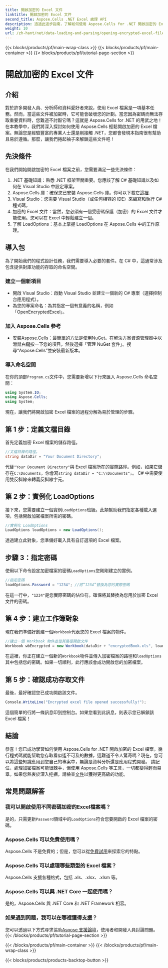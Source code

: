 ```yaml
---
title: 開啟加密的 Excel 文件
linktitle: 開啟加密的 Excel 文件
second_title: Aspose.Cells .NET Excel 處理 API
description: 透過此逐步指南，了解如何使用 Aspose.Cells for .NET 開啟加密的 Excel 檔案。解鎖您的數據。
weight: 10
url: /zh-hant/net/data-loading-and-parsing/opening-encrypted-excel-files/
---
```


{{< blocks/products/pf/main-wrap-class >}}
{{< blocks/products/pf/main-container >}}
{{< blocks/products/pf/tutorial-page-section >}}

# 開啟加密的 Excel 文件

## 介紹
對於許多開發人員、分析師和資料愛好者來說，使用 Excel 檔案是一項基本任務。然而，當這些文件被加密時，它可能會破壞您的計劃。當您因為密碼而無法存取重要資料時，您難道不討厭它嗎？這就是 Aspose.Cells for .NET 的用武之地！在本教學中，我們將深入探討如何使用 Aspose.Cells 輕鬆開啟加密的 Excel 檔案。無論您是經驗豐富的專業人士還是剛接觸 .NET，您都會發現本指南很有幫助且易於遵循。那麼，讓我們捲起袖子來解鎖這些文件吧！
## 先決條件
在我們開始開啟加密的 Excel 檔案之前，您需要滿足一些先決條件：
1. .NET 基礎知識：熟悉 .NET 框架至關重要。您應該了解 C# 基礎知識以及如何在 Visual Studio 中設定專案。
2.  Aspose.Cells 庫：確保您已安裝 Aspose.Cells 庫。你可以下載它[這裡](https://releases.aspose.com/cells/net/).
3. Visual Studio：您需要 Visual Studio（或任何相容的 IDE）來編寫和執行 C# 程式碼。
4. 加密的 Excel 文件：當然，您必須有一個受密碼保護（加密）的 Excel 文件才能使用。您可以在 Excel 中輕鬆建立一個。
5. 了解 LoadOptions：基本上掌握 LoadOptions 在 Aspose.Cells 中的工作原理。
## 導入包
為了開始我們的程式設計任務，我們需要導入必要的套件。在 C# 中，這通常涉及包含提供對庫功能的存取的命名空間。
### 建立一個新項目
- 開啟 Visual Studio：啟動 Visual Studio 並建立一個新的 C# 專案（選擇控制台應用程式）。
- 為您的專案命名：為其指定一個有意義的名稱，例如「OpenEncryptedExcel」。
### 加入 Aspose.Cells 參考
- 安裝Aspose.Cells：最簡單的方法是使用NuGet。在解決方案資源管理器中以滑鼠右鍵按一下您的項目，然後選擇「管理 NuGet 套件」。搜尋“Aspose.Cells”並安裝最新版本。
### 導入命名空間
在你的頂部`Program.cs`文件中，您需要新增以下行來匯入 Aspose.Cells 命名空間：
```csharp
using System.IO;
using Aspose.Cells;
using System;
```
現在，讓我們將開啟加密 Excel 檔案的過程分解為易於管理的步驟。 
## 第 1 步：定義文檔目錄
首先定義加密 Excel 檔案的儲存路徑。 
```csharp
//文檔目錄的路徑。
string dataDir = "Your Document Directory";
```
代替`"Your Document Directory"`與 Excel 檔案所在的實際路徑。例如，如果它儲存在`C:\Documents`，你會寫`string dataDir = "C:\\Documents";`。 C# 中需要使用雙反斜線來轉義反斜線字元。
## 第 2 步：實例化 LoadOptions
接下來，您需要建立一個實例`LoadOptions`班級。此類幫助我們指定各種載入選項，包括開啟加密檔案所需的密碼。
```csharp
//實例化 LoadOptions
LoadOptions loadOptions = new LoadOptions();
```
透過建立此對象，您準備好載入具有自訂選項的 Excel 檔案。
## 步驟 3：指定密碼
使用以下命令設定加密檔案的密碼`LoadOptions`您剛剛建立的實例。
```csharp
//指定密碼
loadOptions.Password = "1234"; //將“1234”替換為您的實際密碼
```
在這一行中，`"1234"`是您實際密碼的佔位符。確保將其替換為您用於加密 Excel 文件的密碼。
## 第 4 步：建立工作簿對象
現在我們準備好創建一個`Workbook`代表您的 Excel 檔案的物件。
```csharp
//建立一個 Workbook 物件並從其路徑開啟文件
Workbook wbEncrypted = new Workbook(dataDir + "encryptedBook.xls", loadOptions);
```
在這裡，你正在建立一個新的`Workbook`物件並傳入加密檔案的路徑和`loadOptions`其中包括您的密碼。如果一切順利，此行應該會成功開啟您的加密檔案。
## 第 5 步：確認成功存取文件
最後，最好確認您已成功開啟該文件。 
```csharp
Console.WriteLine("Encrypted excel file opened successfully!");
```
這個簡單的行將一條訊息印到控制台。如果您看到此訊息，則表示您已解鎖該 Excel 檔案！
## 結論
恭喜！您已成功學習如何使用 Aspose.Cells for .NET 開啟加密的 Excel 檔案。幾行程式碼就能幫助您存取看似遙不可及的數據，這難道不令人驚奇嗎？現在，您可以將這些知識應用到您自己的專案中，無論是資料分析還是應用程式開發。 
請記住，處理加密檔案可能很棘手，但使用 Aspose.Cells 等工具，一切都變得輕而易舉。如果您熱衷於深入挖掘，請檢查[文件](https://reference.aspose.com/cells/net/)以獲得更高級的功能。
## 常見問題解答
### 我可以開啟使用不同密碼加密的Excel檔案嗎？
是的，只需更新`Password`領域中的`LoadOptions`符合您要開啟的 Excel 檔案的密碼。
### Aspose.Cells 可以免費使用嗎？
 Aspose.Cells 不是免費的；但是，您可以從[免費試用](https://releases.aspose.com/)來探索它的特點。
### Aspose.Cells 可以處理哪些類型的 Excel 檔案？
Aspose.Cells 支援各種格式，包括 .xls、.xlsx、.xlsm 等。
### Aspose.Cells 可以與 .NET Core 一起使用嗎？
是的，Aspose.Cells 與 .NET Core 和 .NET Framework 相容。
### 如果遇到問題，我可以在哪裡獲得支援？
您可以透過以下方式尋求協助[Aspose 支援論壇](https://forum.aspose.com/c/cells/9)，使用者和開發人員討論問題。
{{< /blocks/products/pf/tutorial-page-section >}}

{{< /blocks/products/pf/main-container >}}
{{< /blocks/products/pf/main-wrap-class >}}

{{< blocks/products/products-backtop-button >}}

